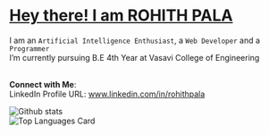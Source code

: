 <h1><u>Hey there! I am ROHITH PALA</u></h1>
I am an <code>Artificial Intelligence Enthusiast</code>, a <code>Web Developer</code> and a <code>Programmer</code> <br>
I’m currently pursuing B.E 4th Year at Vasavi College of Engineering <br> <br>

**Connect with Me**:<br>
LinkedIn Profile URL: www.linkedin.com/in/rohithpala <br>

![Github stats](https://github-readme-stats.vercel.app/api?username=rohithpala&theme=dark&show_icons=true&count_private=true) <br>
![Top Languages Card](https://github-readme-stats.vercel.app/api/top-langs/?username=rohithpala&layout=compact)
